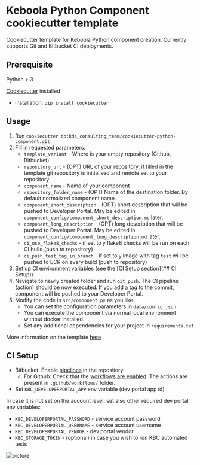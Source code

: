 # Keboola Python Component cookiecutter template

Cookiecutter template for Keboola Python component creation. Currently supports Git and Bitbucket CI deployments.

## Prerequisite

Python > 3

[Cookiecutter](https://cookiecutter.readthedocs.io/en/latest/installation.html) installed

- installation: `pip install cookiecutter`

## Usage


1. Run `cookiecutter bb:kds_consulting_team/cookiecutter-python-component.git`
2. Fill in requested parameters:
    - `template_variant` - Where is your empty repository (Github, Bitbucket)
    - `repository_url` - (OPT) URL of your repository, if filled in the template git repository is initialised and remote set to your repository.
    - `component_name` - Name of your component
    - `repository_folder_name` - (OPT) Name of the destination folder. By default normalized component name.
    - `component_short_description` - (OPT) short description that will be pushed to Developer Portal. May be edited in `component_config/component_short_description.md` later.
    - `component_long_description` - (OPT) long description that will be pushed to Developer Portal. May be edited in `component_config/component_long_description.md` later.
    - `ci_use_flake8_checks` - if set to `y` flake8 checks will be run on each CI build (push to repository)
    - `ci_push_test_tag_in_branch` - if set to `y` image with tag `test` will be pushed to ECR on every build (push to repository)
3. Set up CI environment variables (see the [CI Setup section](## CI Setup))
4. Navigate to newly created folder and run `git push`. The CI pipeline (action) should be now executed. If you add a tag to the commit, component will be pushed to your Developer Portal.
5. Modify the code in `src/component.py` as you like.
    - You can set the configuration parameters in `data/config.json`
    - You can execute the component via normal local environment without docker installed.
    - Set any additional dependencies for your project in `requirements.txt`
 
 More information on the template [here](https://bitbucket.org/kds_consulting_team/kbc-python-template/src/master/README.md)
   
## CI Setup
 - Bitbucket: Enable [pipelines](https://confluence.atlassian.com/bitbucket/get-started-with-bitbucket-pipelines-792298921.html) in the repository.
    - For Github: Check that the [workflows are enabled](https://docs.github.com/en/actions/managing-workflow-runs/disabling-and-enabling-a-workflow).
    The actions are present in `.github/workflows/` folder. 
 - Set `KBC_DEVELOPERPORTAL_APP` env variable (dev portal app id)
 
 In case it is not set on the account level, set also other required dev portal env variables:
 
 - `KBC_DEVELOPERPORTAL_PASSWORD` - service account password
 - `KBC_DEVELOPERPORTAL_USERNAME` - service account username
 - `KBC_DEVELOPERPORTAL_VENDOR` - dev portal vendor
 - `KBC_STORAGE_TOKEN` - (optional) in case you wish to run KBC automated tests
  
 
 ![picture](docs/imgs/ci_variable.png)
  
    
 